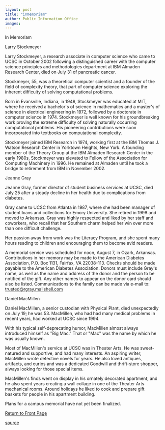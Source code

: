 ```yaml
---
layout: post
title: "inmemoriam"
author: Public Information Office
images:
---
```


In Memoriam

Larry Stockmeyer

Larry Stockmeyer, a research associate in computer science who came to UCSC in October 2002 following a distinguished career with the computer science principles and methodologies department at IBM Almaden Research Center, died on July 31 of pancreatic cancer.  
  
Stockmeyer, 55, was a theoretical computer scientist and a founder of the field of complexity theory, that part of computer science exploring the inherent difficulty of solving computational problems.  

Born in Evansville, Indiana, in 1948, Stockmeyer was educated at MIT, where he received a bachelor's of science in mathematics and a master's of science in electrical engineering in 1972, followed by a doctorate in computer science in 1974. Stockmeyer is well known for his groundbreaking work proving the extreme difficulty of solving naturally occurring computational problems. His pioneering contributions were soon incorporated into textbooks on computational complexity.  

Stockmeyer joined IBM Research in 1974, working first at the IBM Thomas J. Watson Research Center in Yorktown Heights, New York. A founding member of the Theory Group at the IBM Almaden Research Center in the early 1980s, Stockmeyer was elevated to Fellow of the Association for Computing Machinery in 1996. He remained at Almaden until he took a bridge to retirement from IBM in November 2002.

Jeanne Gray

Jeanne Gray, former director of student business services at UCSC, died July 25 after a steady decline in her health due to complications from diabetes.  

Gray came to UCSC from Atlanta in 1987, where she had been manager of student loans and collections for Emory University. She retired in 1998 and moved to Arkansas. Gray was highly respected and liked by her staff and coworkers, who recall that her Southern charm helped her win over more than one difficult challenge.  

Her passion away from work was the Literacy Program, and she spent many hours reading to children and encouraging them to become avid readers.  

A memorial service was scheduled for noon, August 7, in Ozark, Arkansas. Contributions in her memory may be made to the American Diabetes Association, P.O. Box 1131, Fairfax, VA 22038-113. Checks should be made payable to the American Diabetes Association. Donors must include Gray's name, as well as the name and address of the donor and the person to be notified of the gift. Any other names to appear on the donor card should also be listed. Communications to the family can be made via e-mail to: [trusted@rgray.mailshell.com][1]  
  

Daniel MacMillen

  
Daniel MacMillen, a senior custodian with Physical Plant, died unexpectedly on July 19; he was 53. MacMillen, who had had many medical problems in recent years, had worked at UCSC since 1994.  

With his typical self-deprecating humor, MacMillen almost always introduced himself as "Big Mac." That or "Mac" was the name by which he was usually known.

Most of MacMillen's service at UCSC was in Theater Arts. He was sweet-natured and supportive, and had many interests. An aspiring writer, MacMillen wrote detective novels for years. He also loved antiques, artifacts, and curios and was a dedicated Goodwill and thrift-store shopper, always looking for those special items.

MacMillen's finds went on display in his ornately decorated apartment, and he also spent years creating a wall collage in one of the Theater Arts mechanical rooms. Around holidays he liked to cook and prepare gift baskets for people in his apartment building.

Plans for a campus memorial have not yet been finalized.

[Return to Front Page][2]

[1]: mailto:trusted@rgray.mailshell.com
[2]: http://currents.ucsc.edu/

[source](http://www1.ucsc.edu/currents/04-05/08-09/inmemoriam.html "Permalink to inmemoriam")
